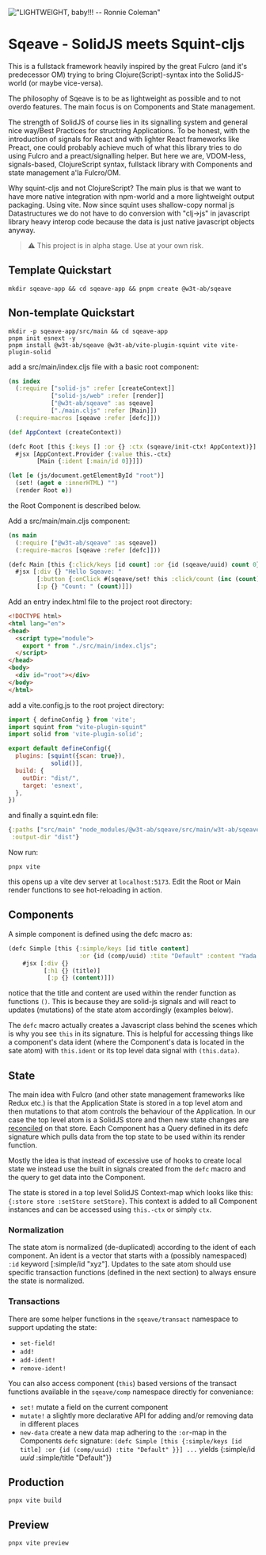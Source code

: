 !["LIGHTWEIGHT, baby!!! -- Ronnie Coleman"](https://bafkreics5ptu5524ld2wxc2bfjt2vuzmovpmgcheo2fihned2rz5rtgm2q.ipfs.flk-ipfs.xyz/)

# Sqeave - SolidJS meets Squint-cljs
This is a fullstack framework heavily inspired by the great Fulcro (and it's predecessor OM) trying to bring Clojure(Script)-syntax into the SolidJS-world (or maybe vice-versa). 

The philosophy of Sqeave is to be as lightweight as possible and to not overdo features. The main focus is on Components and State management.

The strength of SolidJS of course lies in its signalling system and general nice way/Best Practices for structring Applications. To be honest, with the introduction of signals for React and with lighter React frameworks like Preact, one could probably achieve much of what this library tries to do using Fulcro and a preact/signalling helper. But here we are, VDOM-less, signals-based, ClojureScript syntax, fullstack library with Components and state management a'la Fulcro/OM.

Why squint-cljs and not ClojureScript? The main plus is that we want to have more native integration with npm-world and a more lightweight output packaging. Using vite. Now since squint uses shallow-copy normal js Datastructures we do not have to do conversion with "clj->js" in javascript library heavy interop code because the data is just native javascript objects anyway.

> :warning: This project is in alpha stage.
> Use at your own risk.

## Template Quickstart
``` shell
mkdir sqeave-app && cd sqeave-app && pnpm create @w3t-ab/sqeave
```

## Non-template Quickstart
``` shell
mkdir -p sqeave-app/src/main && cd sqeave-app
pnpm init esnext -y
pnpm install @w3t-ab/sqeave @w3t-ab/vite-plugin-squint vite vite-plugin-solid
```

add a src/main/index.cljs file with a basic root component:
``` clojure
(ns index
  (:require ["solid-js" :refer [createContext]]
            ["solid-js/web" :refer [render]]
            ["@w3t-ab/sqeave" :as sqeave]
            ["./main.cljs" :refer [Main]])
  (:require-macros [sqeave :refer [defc]]))

(def AppContext (createContext))

(defc Root [this {:keys [] :or {} :ctx (sqeave/init-ctx! AppContext)}]
  #jsx [AppContext.Provider {:value this.-ctx}
        [Main {:ident [:main/id 0]}]])

(let [e (js/document.getElementById "root")]
  (set! (aget e :innerHTML) "")
  (render Root e))
```
the Root Component is described below.

Add a src/main/main.cljs component:
```clojure
(ns main
  (:require ["@w3t-ab/sqeave" :as sqeave])
  (:require-macros [sqeave :refer [defc]]))

(defc Main [this {:click/keys [id count] :or {id (sqeave/uuid) count 0}}]
  #jsx [:div {} "Hello Sqeave: "
        [:button {:onClick #(sqeave/set! this :click/count (inc (count)))} "Plus"]
        [:p {} "Count: " (count)]])
```

Add an entry index.html file to the project root directory:

```html
<!DOCTYPE html>
<html lang="en">
<head>
  <script type="module">
    export * from "./src/main/index.cljs";
  </script>
</head>
<body>
  <div id="root"></div>
</body>
</html>
```
add a vite.config.js to the root project directory:

```javascript
import { defineConfig } from 'vite';
import squint from "vite-plugin-squint"
import solid from 'vite-plugin-solid';

export default defineConfig({
  plugins: [squint({scan: true}),
            solid()],
  build: {
    outDir: "dist/",
    target: 'esnext',
  },
})
```

and finally a squint.edn file:

```clojure
{:paths ["src/main" "node_modules/@w3t-ab/sqeave/src/main/w3t-ab/sqeave" "resources"]
 :output-dir "dist"}
```
Now run:

```shell
pnpx vite
```
this opens up a vite dev server at `localhost:5173`. Edit the Root or Main render functions to see hot-reloading in action.

## Components
A simple component is defined using the defc macro as:

```Clojure
(defc Simple [this {:simple/keys [id title content]
                    :or {id (comp/uuid) :tite "Default" :content "Yada."}}]
    #jsx [:div {}
          [:h1 {} (title)]
           [:p {} (content)]])
```
notice that the title and content are used within the render function as functions `()`. This is because they are solid-js signals and will react to updates (mutations) of the state atom accordingly (examples below).

The `defc` macro actually creates a Javascript class behind the scenes which is why you see `this` in its signature. This is helpful for accessing things like a component's data ident (where the Component's data is located in the sate atom) with `this.ident` or its top level data signal with `(this.data)`.

## State
The main idea with Fulcro (and other state management frameworks like Redux etc.) is that the Application State is stored in a top level atom and then mutations to that atom controls the behaviour of the Application. In our case the top level atom is a SolidJS store and then new state changes are [reconciled](https://docs.solidjs.com/reference/store-utilities/reconcile) on that store. Each Component has a Query defined in its defc signature which pulls data from the top state to be used within its render function.

Mostly the idea is that instead of excessive use of hooks to create local state we instead use the built in signals created from the `defc` macro and the query to get data into the Component.

The state is stored in a top level SolidJS Context-map which looks like this: `{:store store :setStore setStore}`. This context is added to all Component instances and can be accessed using `this.-ctx` or simply `ctx`.

### Normalization
The state atom is normalized (de-duplicated) according to the ident of each component. An ident is a vector that starts with a (possibly namespaced) `:id` keyword [:simple/id "xyz"]. Updates to the sate atom should use specific transaction functions (defined in the next section) to always ensure the state is normalized.

### Transactions
There are some helper functions in the `sqeave/transact` namespace to support updating the state:

- `set-field!` 
- `add!` 
- `add-ident!` 
- `remove-ident!` 

You can also access component (`this`) based versions of the transact functions available in the `sqeave/comp` namespace directly for conveniance:

- `set!` mutate a field on the current component
- `mutate!` a slightly more declarative API for adding and/or removing data in different places
- `new-data` create a new data map adhering to the `:or`-map in the Components `defc` signature: `(defc Simple [this {:simple/keys [id title] :or {id (comp/uuid) :tite "Default" }}] ...` yields {:simple/id *uuid* :simple/title "Default"}}

## Production
```shell
pnpx vite build
```

## Preview
```shell
pnpx vite preview
```
